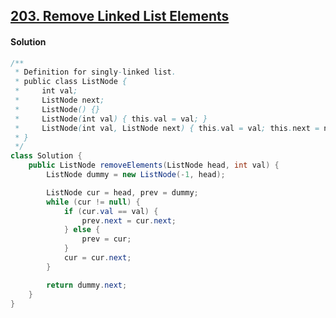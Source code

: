 ## [203. Remove Linked List Elements](https://leetcode.com/problems/remove-linked-list-elements/)

#### Solution

```java
/**
 * Definition for singly-linked list.
 * public class ListNode {
 *     int val;
 *     ListNode next;
 *     ListNode() {}
 *     ListNode(int val) { this.val = val; }
 *     ListNode(int val, ListNode next) { this.val = val; this.next = next; }
 * }
 */
class Solution {
    public ListNode removeElements(ListNode head, int val) {
        ListNode dummy = new ListNode(-1, head);

        ListNode cur = head, prev = dummy;
        while (cur != null) {
            if (cur.val == val) {
                prev.next = cur.next;
            } else {
                prev = cur;
            }
            cur = cur.next;
        }

        return dummy.next;
    }
}
```
